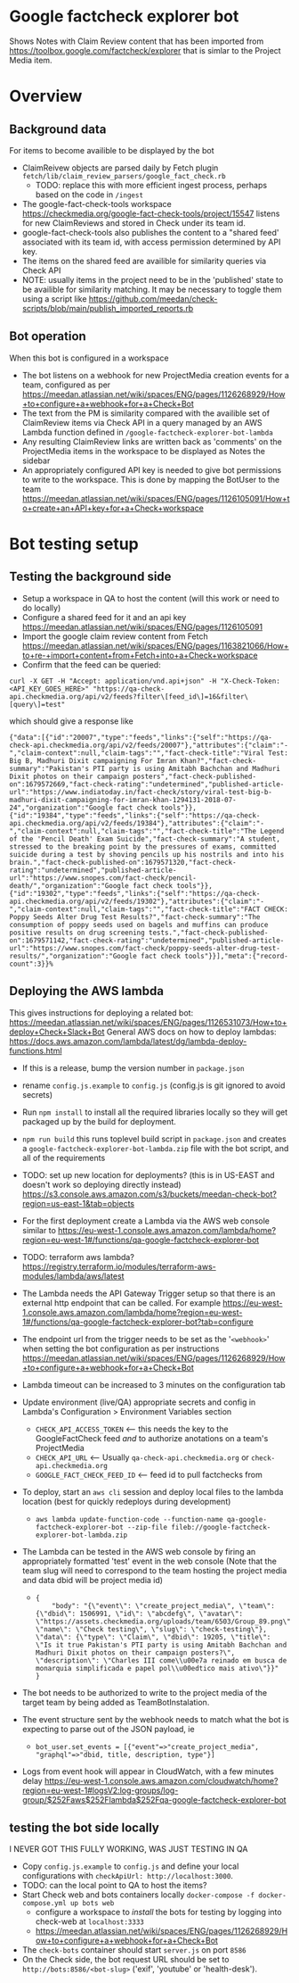 # Google factcheck explorer bot

Shows Notes with Claim Review content that has been imported from https://toolbox.google.com/factcheck/explorer that is simlar to the Project Media item.

# Overview

## Background data
For items to become availible to be displayed by the bot
* ClaimReivew objects are parsed daily by Fetch plugin `fetch/lib/claim_review_parsers/google_fact_check.rb`
    - TODO: replace this with more efficient ingest process, perhaps based on the code in `/ingest`
* The google-fact-check-tools workspace https://checkmedia.org/google-fact-check-tools/project/15547 listens for 
new ClaimReviews and stored in Check under its team id.  
* google-fact-check-tools also publishes the content to a "shared feed' associated with its team id, with access permission determined by API key. 
* The items on the shared feed are availible for similarity queries via Check API
* NOTE: usually items in the project need to be in the 'published' state to be availible for similarity matching. It may be necessary to toggle them using a script like https://github.com/meedan/check-scripts/blob/main/publish_imported_reports.rb

## Bot operation
When this bot is configured in a workspace
* The bot listens on a webhook for new ProjectMedia creation events for a team, configured as per https://meedan.atlassian.net/wiki/spaces/ENG/pages/1126268929/How+to+configure+a+webhook+for+a+Check+Bot
* The text from the PM is similarity compared with the availible set of ClaimReview items via Check API in a query 
managed by an AWS Lambda function defined in `/google-factcheck-explorer-bot-lambda`
* Any resulting ClaimReview links are written back as 'comments' on the ProjectMedia items in the workspace to be displayed as Notes the sidebar
* An appropriately configured API key is needed to give bot permissions to write to the workspace. This is done by mapping the BotUser to the team https://meedan.atlassian.net/wiki/spaces/ENG/pages/1126105091/How+to+create+an+API+key+for+a+Check+workspace

# Bot testing setup
## Testing the background side
* Setup a workspace in QA to host the content (will this work or need to do locally)
* Configure a shared feed for it and an api key https://meedan.atlassian.net/wiki/spaces/ENG/pages/1126105091
* Import the google claim review content from Fetch https://meedan.atlassian.net/wiki/spaces/ENG/pages/1163821066/How+to+re-+import+content+from+Fetch+into+a+Check+workspace
* Confirm that the feed can be queried:
```
curl -X GET -H "Accept: application/vnd.api+json" -H "X-Check-Token: <API_KEY_GOES_HERE>" "https://qa-check-api.checkmedia.org/api/v2/feeds?filter\[feed_id\]=16&filter\[query\]=test"
```
which should give a response like
```
{"data":[{"id":"20007","type":"feeds","links":{"self":"https://qa-check-api.checkmedia.org/api/v2/feeds/20007"},"attributes":{"claim":"-","claim-context":null,"claim-tags":"","fact-check-title":"Viral Test: Big B, Madhuri Dixit campaigning For Imran Khan?","fact-check-summary":"Pakistan's PTI party is using Amitabh Bachchan and Madhuri Dixit photos on their campaign posters","fact-check-published-on":1679572669,"fact-check-rating":"undetermined","published-article-url":"https://www.indiatoday.in/fact-check/story/viral-test-big-b-madhuri-dixit-campaigning-for-imran-khan-1294131-2018-07-24","organization":"Google fact check tools"}},{"id":"19384","type":"feeds","links":{"self":"https://qa-check-api.checkmedia.org/api/v2/feeds/19384"},"attributes":{"claim":"-","claim-context":null,"claim-tags":"","fact-check-title":"The Legend of the 'Pencil Death' Exam Suicide","fact-check-summary":"A student, stressed to the breaking point by the pressures of exams, committed suicide during a test by shoving pencils up his nostrils and into his brain.","fact-check-published-on":1679571320,"fact-check-rating":"undetermined","published-article-url":"https://www.snopes.com/fact-check/pencil-death/","organization":"Google fact check tools"}},{"id":"19302","type":"feeds","links":{"self":"https://qa-check-api.checkmedia.org/api/v2/feeds/19302"},"attributes":{"claim":"-","claim-context":null,"claim-tags":"","fact-check-title":"FACT CHECK: Poppy Seeds Alter Drug Test Results?","fact-check-summary":"The consumption of poppy seeds used on bagels and muffins can produce positive results on drug screening tests.","fact-check-published-on":1679571142,"fact-check-rating":"undetermined","published-article-url":"https://www.snopes.com/fact-check/poppy-seeds-alter-drug-test-results/","organization":"Google fact check tools"}}],"meta":{"record-count":3}}%       
```

## Deploying the AWS lambda
This gives instructions for deploying a related bot: https://meedan.atlassian.net/wiki/spaces/ENG/pages/1126531073/How+to+deploy+Check+Slack+Bot
General AWS docs on how to deploy lambdas: https://docs.aws.amazon.com/lambda/latest/dg/lambda-deploy-functions.html
* If this is a release, bump the version number in `package.json`
* rename `config.js.example` to `config.js` (config.js is git ignored to avoid secrets)
*  Run `npm install` to install all the required libraries locally so they will get packaged up by the build for deployment.
* `npm run build` this runs toplevel build script in `package.json` and creates a `google-factcheck-explorer-bot-lambda.zip` file with the bot script, and all of the requirements
* TODO: set up new location for deployments? (this is in US-EAST and doesn't work so deploying directly instead)  https://s3.console.aws.amazon.com/s3/buckets/meedan-check-bot?region=us-east-1&tab=objects  
* For the first deployment create a Lambda via the AWS web console similar to https://eu-west-1.console.aws.amazon.com/lambda/home?region=eu-west-1#/functions/qa-google-factcheck-explorer-bot
* TODO: terraform aws lambda? https://registry.terraform.io/modules/terraform-aws-modules/lambda/aws/latest
* The Lambda needs the API Gateway Trigger setup so that there is an external http endpoint that can be called. For example https://eu-west-1.console.aws.amazon.com/lambda/home?region=eu-west-1#/functions/qa-google-factcheck-explorer-bot?tab=configure
* The endpoint url from the trigger needs to be set as the '`<webhook>`' when setting the bot configuration as per instructions https://meedan.atlassian.net/wiki/spaces/ENG/pages/1126268929/How+to+configure+a+webhook+for+a+Check+Bot
* Lambda timeout can be increased to 3 minutes on the configuration tab
* Update environment (live/QA) appropriate secrets and config in Lambda's Configuration > Environment Variables section
   * `CHECK_API_ACCESS_TOKEN`  <-- this needs the key to the GoogleFactCheck feed *and* to authorize anotations on a team's ProjectMedia
   * `CHECK_API_URL` <-- Usually `qa-check-api.checkmedia.org` or `check-api.checkmedia.org`
   * `GOOGLE_FACT_CHECK_FEED_ID`  <-- feed id to pull factchecks from
* To deploy, start an `aws cli` session and deploy local files to the lambda location (best for quickly redeploys during development)
  * `aws lambda update-function-code --function-name qa-google-factcheck-explorer-bot --zip-file fileb://google-factcheck-explorer-bot-lambda.zip`
* The Lambda can be tested in the AWS web console by firing an appropriately formatted  'test' event in the web console (Note that the team slug will need to correspond to the team hosting the project media and data dbid will be project media id)
  * ```
    {
        "body": "{\"event\": \"create_project_media\", \"team\": {\"dbid\": 1506991, \"id\": \"abcdefg\", \"avatar\": \"https://assets.checkmedia.org/uploads/team/6503/Group_89.png\", \"name\": \"Check testing\", \"slug\": \"check-testing\"}, \"data\": {\"type\": \"Claim\", \"dbid\": 19205, \"title\": \"Is it true Pakistan's PTI party is using Amitabh Bachchan and Madhuri Dixit photos on their campaign posters?\", \"description\": \"Charles III come\\u00e7a reinado em busca de monarquia simplificada e papel pol\\u00edtico mais ativo\"}}"
    }
    ```

* The bot needs to be authorized to write to the project media of the target team by being added as TeamBotInstalation.
* The event structure sent by the webhook needs to match what the bot is expecting to parse out of the JSON payload, ie 
  * `bot_user.set_events = [{"event"=>"create_project_media", "graphql"=>"dbid, title, description, type"}]`
* Logs from event hook will appear in CloudWatch, with a few minutes delay https://eu-west-1.console.aws.amazon.com/cloudwatch/home?region=eu-west-1#logsV2:log-groups/log-group/$252Faws$252Flambda$252Fqa-google-factcheck-explorer-bot


## testing the bot side locally
I NEVER GOT THIS FULLY WORKING, WAS JUST TESTING IN QA
* Copy `config.js.example` to `config.js` and define your local configurations with `checkApiUrl: http://localhost:3000`.
* TODO: can the local point to QA to host the items?
* Start Check web and bots containers locally `docker-compose -f docker-compose.yml up bots web`
    * configure a workspace to *install* the bots for testing by logging into check-web at `localhost:3333`
    *  https://meedan.atlassian.net/wiki/spaces/ENG/pages/1126268929/How+to+configure+a+webhook+for+a+Check+Bot 
* The `check-bots` container should start `server.js` on port `8586`
* On the Check side, the bot request URL should be set to `http://bots:8586/<bot-slug>` ('exif', 'youtube' or 'health-desk').
